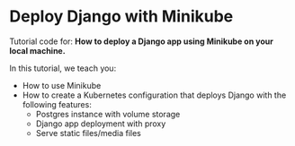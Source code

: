 # Deploy Django with Minikube

Tutorial code for: **How to deploy a Django app using Minikube on your local machine.**

In this tutorial, we teach you:

 * How to use Minikube
 * How to create a Kubernetes configuration that deploys Django with the following features:
    * Postgres instance with volume storage
    * Django app deployment with proxy
    * Serve static files/media files
